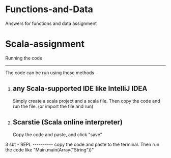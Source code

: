 # Functions-and-Data
Answers for functions and data assignment

# Scala-assignment

Running the code
_________________

The code can be run using these methods

  1. any Scala-supported IDE like IntelliJ IDEA 
     ---------------------------------------------
     Simply create a scala project and a scala file. Then copy the code and run the file. (or import the file and run)   
        
  2. Scarstie (Scala online interpreter)
     -----------------------------------
     Copy the code and paste, and click "save"
     
  3  sbt - REPL
     ----------
     copy the code and paste to the terminal. Then run the code like "Main.main(Array("String"))"
     
 

